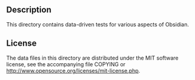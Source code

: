 Description
------------

This directory contains data-driven tests for various aspects of Obsidian.

License
--------

The data files in this directory are distributed under the MIT software
license, see the accompanying file COPYING or
http://www.opensource.org/licenses/mit-license.php.

